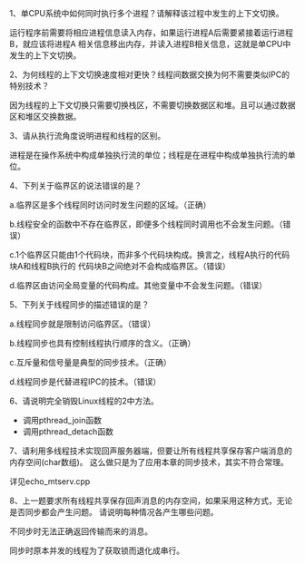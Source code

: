1、单CPU系统中如何同时执行多个进程？请解释该过程中发生的上下文切换。

运行程序前需要将相应进程信息读入内存，如果运行进程A后需要紧接着运行进程B，就应该将进程A
相关信息移出内存，并读入进程B相关信息，这就是单CPU中发生的上下文切换。

2、为何线程的上下文切换速度相对更快？线程间数据交换为何不需要类似IPC的特别技术？

因为线程的上下文切换只需要切换栈区，不需要切换数据区和堆。且可以通过数据区和堆区交换数据。

3、请从执行流角度说明进程和线程的区别。

进程是在操作系统中构成单独执行流的单位；线程是在进程中构成单独执行流的单位。

4、下列关于临界区的说法错误的是？

a.临界区是多个线程同时访问时发生问题的区域。（正确）

b.线程安全的函数中不存在临界区，即便多个线程同时调用也不会发生问题。（错误）

c.1个临界区只能由1个代码块，而非多个代码块构成。换言之，线程A执行的代码块A和线程B执行的
代码块B之间绝对不会构成临界区。（错误）

d.临界区由访问全局变量的代码构成。其他变量中不会发生问题。（错误）

5、下列关于线程同步的描述错误的是？

a.线程同步就是限制访问临界区。（错误）

b.线程同步也具有控制线程执行顺序的含义。（正确）

c.互斥量和信号量是典型的同步技术。（正确）

d.线程同步是代替进程IPC的技术。（错误）

6、请说明完全销毁Linux线程的2中方法。

- 调用pthread_join函数
- 调用pthread_detach函数

7、请利用多线程技术实现回声服务器端，但要让所有线程共享保存客户端消息的内存空间(char数组)。
这么做只是为了应用本章的同步技术，其实不符合常理。

详见echo_mtserv.cpp

8、上一题要求所有线程共享保存回声消息的内存空间，如果采用这种方式，无论是否同步都会产生问题。
请说明每种情况各产生哪些问题。

不同步时无法正确返回传输而来的消息。

同步时原本并发的线程为了获取锁而退化成串行。